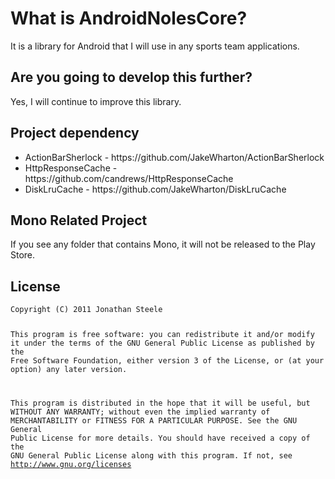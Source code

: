 <h1>What is AndroidNolesCore?</h1>
<p>It is a library for Android that I will use in any sports team applications.</p>

<h2>Are you going to develop this further?</h2>
<p>Yes, I will continue to improve this library.</p>

<h2>Project dependency</h2>
<ul>
   <li>ActionBarSherlock - https://github.com/JakeWharton/ActionBarSherlock</li>
   <li>HttpResponseCache - https://github.com/candrews/HttpResponseCache</li>
   <li>DiskLruCache - https://github.com/JakeWharton/DiskLruCache</li>
</ul>

<h2>Mono Related Project</h2>
<p>If you see any folder that contains Mono, it will not be released to the Play Store.</p>

<h2>License</h2>
<pre><code>Copyright (C) 2011 Jonathan Steele

This program is free software: you can redistribute it and/or modify
it under the terms of the GNU General Public License as published by
the Free Software Foundation, either version 3 of the License, or
(at your option) any later version.
 
This program is distributed in the hope that it will be useful,
but WITHOUT ANY WARRANTY; without even the implied warranty of
MERCHANTABILITY or FITNESS FOR A PARTICULAR PURPOSE.  See the
GNU General Public License for more details.
You should have received a copy of the GNU General Public License
along with this program.  If not, see <a href="http://www.gnu.org/licenses/" target="_blank">http://www.gnu.org/licenses</a></code></pre>